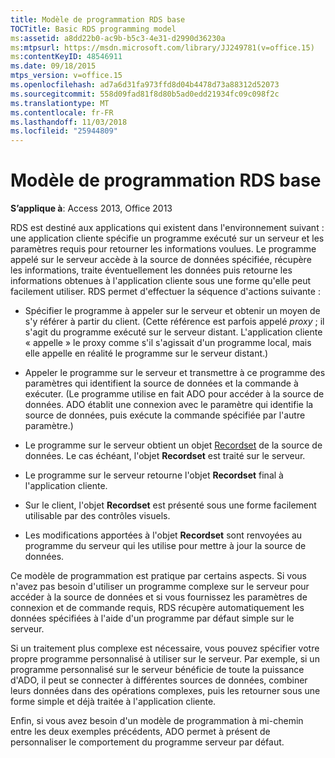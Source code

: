 ```yaml
---
title: Modèle de programmation RDS base
TOCTitle: Basic RDS programming model
ms:assetid: a8dd22b0-ac9b-b5c3-4e31-d2990d36230a
ms:mtpsurl: https://msdn.microsoft.com/library/JJ249781(v=office.15)
ms:contentKeyID: 48546911
ms.date: 09/18/2015
mtps_version: v=office.15
ms.openlocfilehash: ad7a6d31fa973ffd8d04b4478d73a88312d52073
ms.sourcegitcommit: 558d09fad81f8d80b5ad0edd21934fc09c098f2c
ms.translationtype: MT
ms.contentlocale: fr-FR
ms.lasthandoff: 11/03/2018
ms.locfileid: "25944809"
---
```

# <a name="basic-rds-programming-model"></a>Modèle de programmation RDS base

**S’applique à**: Access 2013, Office 2013

RDS est destiné aux applications qui existent dans l'environnement suivant : une application cliente spécifie un programme exécuté sur un serveur et les paramètres requis pour retourner les informations voulues. Le programme appelé sur le serveur accède à la source de données spécifiée, récupère les informations, traite éventuellement les données puis retourne les informations obtenues à l'application cliente sous une forme qu'elle peut facilement utiliser. RDS permet d'effectuer la séquence d'actions suivante :

- Spécifier le programme à appeler sur le serveur et obtenir un moyen de s'y référer à partir du client. (Cette référence est parfois appelé *proxy* ; il s'agit du programme exécuté sur le serveur distant. L'application cliente « appelle » le proxy comme s'il s'agissait d'un programme local, mais elle appelle en réalité le programme sur le serveur distant.)

- Appeler le programme sur le serveur et transmettre à ce programme des paramètres qui identifient la source de données et la commande à exécuter. (Le programme utilise en fait ADO pour accéder à la source de données. ADO établit une connexion avec le paramètre qui identifie la source de données, puis exécute la commande spécifiée par l'autre paramètre.)

- Le programme sur le serveur obtient un objet [Recordset](recordset-object-ado.md) de la source de données. Le cas échéant, l'objet **Recordset** est traité sur le serveur.

- Le programme sur le serveur retourne l'objet **Recordset** final à l'application cliente.

- Sur le client, l'objet **Recordset** est présenté sous une forme facilement utilisable par des contrôles visuels.

- Les modifications apportées à l'objet **Recordset** sont renvoyées au programme du serveur qui les utilise pour mettre à jour la source de données.

Ce modèle de programmation est pratique par certains aspects. Si vous n'avez pas besoin d'utiliser un programme complexe sur le serveur pour accéder à la source de données et si vous fournissez les paramètres de connexion et de commande requis, RDS récupère automatiquement les données spécifiées à l'aide d'un programme par défaut simple sur le serveur.

Si un traitement plus complexe est nécessaire, vous pouvez spécifier votre propre programme personnalisé à utiliser sur le serveur. Par exemple, si un programme personnalisé sur le serveur bénéficie de toute la puissance d'ADO, il peut se connecter à différentes sources de données, combiner leurs données dans des opérations complexes, puis les retourner sous une forme simple et déjà traitée à l'application cliente.

Enfin, si vous avez besoin d'un modèle de programmation à mi-chemin entre les deux exemples précédents, ADO permet à présent de personnaliser le comportement du programme serveur par défaut.


